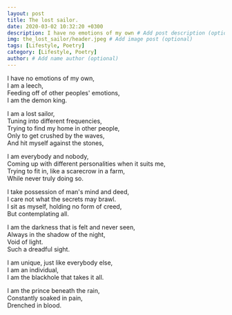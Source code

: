 ```yaml
---
layout: post
title: The lost sailor.
date: 2020-03-02 10:32:20 +0300
description: I have no emotions of my own # Add post description (optional)
img: the_lost_sailor/header.jpeg # Add image post (optional)
tags: [Lifestyle, Poetry]
category: [Lifestyle, Poetry]
author: # Add name author (optional)
---
```


I have no emotions of my own, <br/>
I am a leech, <br/>
Feeding off of other peoples' emotions, <br/>
I am the demon king. <br/>

I am a lost sailor, <br/>
Tuning into different frequencies, <br/>
Trying to find my home in other people, <br/>
Only to get crushed by the waves, <br/>
And hit myself against the stones, <br/>

I am everybody and nobody, <br/>
Coming up with different personalities when it suits me, <br/>
Trying to fit in, like a scarecrow in a farm, <br/>
While never truly doing so. <br/>

I take possession of man's mind and deed, <br/>
I care not what the secrets may brawl. <br/>
I sit as myself, holding no form of creed, <br/>
But contemplating all. <br/>

I am the darkness that is felt and never seen, <br/>
Always in the shadow of the night, <br/>
Void of light. <br/>
Such a dreadful sight. <br/>

I am unique, just like everybody else, <br/>
I am an individual, <br/>
I am the blackhole that takes it all. <br/>

I am the prince beneath the rain, <br/>
Constantly soaked in pain, <br/>
Drenched in blood. <br/>
